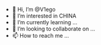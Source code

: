 - 👋 Hi, I’m @V1ego
- 👀 I’m interested in CHINA
- 🌱 I’m currently learning ...
- 💞️ I’m looking to collaborate on ...
- 📫 How to reach me ...

<!---
V1ego/V1ego is a ✨ special ✨ repository because its `README.md` (this file) appears on your GitHub profile.
You can click the Preview link to take a look at your changes.
--->
